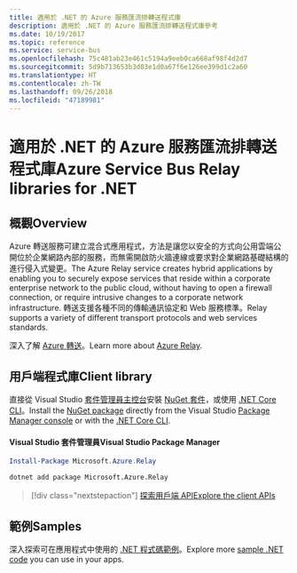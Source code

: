 ```yaml
---
title: 適用於 .NET 的 Azure 服務匯流排轉送程式庫
description: 適用於 .NET 的 Azure 服務匯流排轉送程式庫參考
ms.date: 10/19/2017
ms.topic: reference
ms.service: service-bus
ms.openlocfilehash: 75c481ab23e461c5194a9eeb0ca668af98f4d2d7
ms.sourcegitcommit: 5d9b713653b3d03e1d0a67f6e126ee399d1c2a60
ms.translationtype: HT
ms.contentlocale: zh-TW
ms.lasthandoff: 09/26/2018
ms.locfileid: "47189981"
---
```

# <a name="azure-service-bus-relay-libraries-for-net"></a><span data-ttu-id="72493-103">適用於 .NET 的 Azure 服務匯流排轉送程式庫</span><span class="sxs-lookup"><span data-stu-id="72493-103">Azure Service Bus Relay libraries for .NET</span></span>

## <a name="overview"></a><span data-ttu-id="72493-104">概觀</span><span class="sxs-lookup"><span data-stu-id="72493-104">Overview</span></span>

<span data-ttu-id="72493-105">Azure 轉送服務可建立混合式應用程式，方法是讓您以安全的方式向公用雲端公開位於企業網路內部的服務，而無需開啟防火牆連線或要求對企業網路基礎結構的進行侵入式變更。</span><span class="sxs-lookup"><span data-stu-id="72493-105">The Azure Relay service creates hybrid applications by enabling you to securely expose services that reside within a corporate enterprise network to the public cloud, without having to open a firewall connection, or require intrusive changes to a corporate network infrastructure.</span></span> <span data-ttu-id="72493-106">轉送支援各種不同的傳輸通訊協定和 Web 服務標準。</span><span class="sxs-lookup"><span data-stu-id="72493-106">Relay supports a variety of different transport protocols and web services standards.</span></span>
          
<span data-ttu-id="72493-107">深入了解 [Azure 轉送](/azure/service-bus-relay/relay-what-is-it)。</span><span class="sxs-lookup"><span data-stu-id="72493-107">Learn more about [Azure Relay](/azure/service-bus-relay/relay-what-is-it).</span></span>

## <a name="client-library"></a><span data-ttu-id="72493-108">用戶端程式庫</span><span class="sxs-lookup"><span data-stu-id="72493-108">Client library</span></span>

<span data-ttu-id="72493-109">直接從 Visual Studio [套件管理員主控台][PackageManager]安裝 [NuGet 套件](https://www.nuget.org/packages/Microsoft.Azure.Relay)，或使用 [.NET Core CLI][DotNetCLI]。</span><span class="sxs-lookup"><span data-stu-id="72493-109">Install the [NuGet package](https://www.nuget.org/packages/Microsoft.Azure.Relay) directly from the Visual Studio [Package Manager console][PackageManager] or with the [.NET Core CLI][DotNetCLI].</span></span>

#### <a name="visual-studio-package-manager"></a><span data-ttu-id="72493-110">Visual Studio 套件管理員</span><span class="sxs-lookup"><span data-stu-id="72493-110">Visual Studio Package Manager</span></span>

```powershell
Install-Package Microsoft.Azure.Relay
```

```bash
dotnet add package Microsoft.Azure.Relay
```

> [!div class="nextstepaction"]
> [<span data-ttu-id="72493-111">探索用戶端 API</span><span class="sxs-lookup"><span data-stu-id="72493-111">Explore the client APIs</span></span>](/dotnet/api/overview/azure/relay/client)

## <a name="samples"></a><span data-ttu-id="72493-112">範例</span><span class="sxs-lookup"><span data-stu-id="72493-112">Samples</span></span>

<span data-ttu-id="72493-113">深入探索可在應用程式中使用的 [.NET 程式碼範例](https://azure.microsoft.com/resources/samples/?platform=dotnet)。</span><span class="sxs-lookup"><span data-stu-id="72493-113">Explore more [sample .NET code](https://azure.microsoft.com/resources/samples/?platform=dotnet) you can use in your apps.</span></span>

[PackageManager]: https://docs.microsoft.com/nuget/tools/package-manager-console
[DotNetCLI]: https://docs.microsoft.com/dotnet/core/tools/dotnet-add-package